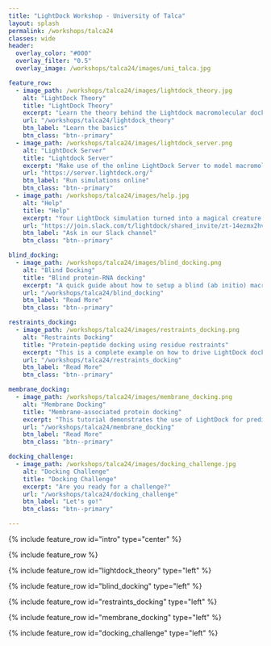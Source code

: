 ```yaml
---
title: "LightDock Workshop - University of Talca"
layout: splash
permalink: /workshops/talca24
classes: wide
header:
  overlay_color: "#000"
  overlay_filter: "0.5"
  overlay_image: /workshops/talca24/images/uni_talca.jpg

feature_row:
  - image_path: /workshops/talca24/images/lightdock_theory.jpg
    alt: "LightDock Theory"
    title: "LightDock Theory"
    excerpt: "Learn the theory behind the Lightdock macromolecular docking framework."
    url: "/workshops/talca24/lightdock_theory"
    btn_label: "Learn the basics"
    btn_class: "btn--primary"
  - image_path: /workshops/talca24/images/lightdock_server.png 
    alt: "LightDock Server"
    title: "Lightdock Server"
    excerpt: "Make use of the online LightDock Server to model macromolecular interactions."
    url: "https://server.lightdock.org/"
    btn_label: "Run simulations online"
    btn_class: "btn--primary"
  - image_path: /workshops/talca24/images/help.jpg 
    alt: "Help"
    title: "Help"
    excerpt: "Your LightDock simulation turned into a magical creature instead of a macromolecular complex? 🤖 Do not panic!"
    url: "https://join.slack.com/t/lightdock/shared_invite/zt-14ezmx2hv-Opr3OgN99~5OfSWeNmUl2A"
    btn_label: "Ask in our Slack channel"
    btn_class: "btn--primary"

blind_docking:
  - image_path: /workshops/talca24/images/blind_docking.png
    alt: "Blind Docking"
    title: "Blind protein-RNA docking"
    excerpt: "A quick guide about how to setup a blind (ab initio) macromolecular docking simulation with LightDock."
    url: "/workshops/talca24/blind_docking"
    btn_label: "Read More"
    btn_class: "btn--primary"

restraints_docking:
  - image_path: /workshops/talca24/images/restraints_docking.png
    alt: "Restraints Docking"
    title: "Protein-peptide docking using residue restraints"
    excerpt: "This is a complete example on how to drive LightDock docking simulations using residue restraints."
    url: "/workshops/talca24/restraints_docking"
    btn_label: "Read More"
    btn_class: "btn--primary"

membrane_docking:
  - image_path: /workshops/talca24/images/membrane_docking.png
    alt: "Membrane Docking"
    title: "Membrane-associated protein docking"
    excerpt: "This tutorial demonstrates the use of LightDock for predicting the structure of a membrane receptor–soluble protein complex."
    url: "/workshops/talca24/membrane_docking"
    btn_label: "Read More"
    btn_class: "btn--primary"

docking_challenge:
  - image_path: /workshops/talca24/images/docking_challenge.jpg
    alt: "Docking Challenge"
    title: "Docking Challenge"
    excerpt: "Are you ready for a challenge?"
    url: "/workshops/talca24/docking_challenge"
    btn_label: "Let's go!"
    btn_class: "btn--primary"

---
```


{% include feature_row id="intro" type="center" %}

{% include feature_row %}

{% include feature_row id="lightdock_theory" type="left" %}

{% include feature_row id="blind_docking" type="left" %}

{% include feature_row id="restraints_docking" type="left" %}

{% include feature_row id="membrane_docking" type="left" %}

{% include feature_row id="docking_challenge" type="left" %}
